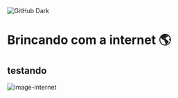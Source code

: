 ![GitHub Dark](https://github.com/github-dark.png#gh-light-mode-only)
# Brincando com a internet 🌎
## testando
  <img alt="image-internet" src="https://encrypted-tbn0.gstatic.com/images?q=tbn:ANd9GcQBog4Z2tK5HzhFf4sSajN7wwhfWwRayCe6xQ&usqp=CAU">

